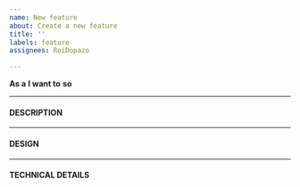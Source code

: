 ```yaml
---
name: New feature
about: Create a new feature
title: ''
labels: feature
assignees: RoiDopazo

---
```


**As a** 
**I want to** 
**so** 

---

#### DESCRIPTION


---

#### DESIGN

---

#### TECHNICAL DETAILS
